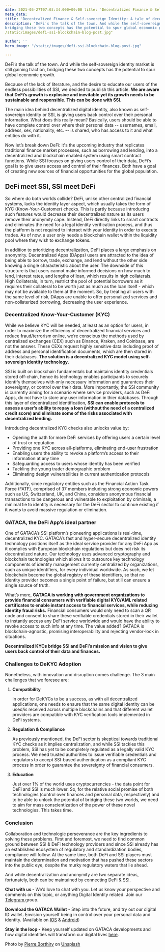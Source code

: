 ```yaml
---
date: 2021-05-27T07:03:34.000+00:00 title: 'Decentralized Finance & Self-sovereign Identity: A tale of decentralization,
meta_data:
title: 'Decentralized Finance & Self-sovereign Identity: A tale of decentralization, a new paradigm of trust'
description: 'DeFi’s the talk of the town. And while the self-sovereign identity market is still gaining traction,
bridging these two concepts has the potential to spur global economic growth', imageData: "
/static/images/defi-ssi-blockchain-blog-post.jpg"

author: ''
hero_image: "/static/images/defi-ssi-blockchain-blog-post.jpg"

---
```

DeFi’s the talk of the town. And while the self-sovereign identity market is still gaining traction, bridging these two
concepts has the potential to spur global economic growth.

Because of the lack of literature, and the desire to educate our users of the endless possibilities of SSI, we decided
to publish this article. **We are aware that DeFi’s growth is explosive and inevitable yet its growth needs to be
sustainable and responsible. This can be done with SSI.**

The main idea behind decentralized digital identity, also known as self-sovereign identity or SSI, is giving users back
control over their personal information. What does this really mean? Basically, users should be able to have complete
control over where their personal data -- usernames, email, address, sex, nationality, etc. -- is shared, who has access
to it and what entities do with it.

Now let’s break down DeFi: it's the upcoming industry that replicates traditional finance market processes, such as
borrowing and lending, into a decentralized and blockchain enabled system using smart contract functions. While SSI
focuses on giving users control of their data, DeFi’s goal is to give users access and control of their finances. Both
have a goal of creating new sources of financial opportunities for the global population.

## DeFi meet SSI, SSI meet DeFi

So where do both worlds collide? DeFi, unlike other centralized financial systems, lacks the identity layer aspect,
which usually takes the form of KYC (Know-Your-Customer) checks. This is partly because introducing such features would
decrease their decentralized nature as its users remove their anonymity cape. Instead, DeFi directly links to smart
contracts and eliminates the need for a legal identity verification process, and thus the platform is not required to
interact with your identity in order to execute trades. As of now, a user only needs a blockchain wallet within the
liquidity pool where they wish to exchange tokens.

In addition to prioritizing decentralization, DeFi places a large emphasis on anonymity. Decentralized Apps (DApps)
users are attracted to the idea of being able to borrow, trade, exchange, and lend without the other side knowing a
single characteristic about the user. The downside of this structure is that users cannot make informed decisions on how
much to lend, interest rates, and lengths of loan, which results in high collaterals. High Collaterals, in turn,
restrict the pool of potential borrowers as it requires their collateral to be worth just as much as the loan itself -
which may not be available to them at the moment. So, by treating all users with the same level of risk, DApps are
unable to offer personalized services and non-collaterized borrowing, decreasing the user experience.

### Decentralized Know-Your-Customer (KYC)

While we believe KYC will be needed, at least as an option for users, in order to maximize the efficiency of
decentralized financial services and reduce fraud/terrorism online, we’re conscious the methods used by centralized
exchanges (CEX) such as Binance, Kraken, and Coinbase, are not the answer. These CEXs request highly sensitive data
including proof of address and personal identification documents, which are then stored in their databases.  **The
solution is a decentralized KYC model using self-sovereign identity technology.**

SSI is built on blockchain fundamentals but maintains identity credentials stored off-chain, hence its technology
enables participants to securely identify themselves with only necessary information and guarantees their sovereignty,
or control over their data. More importantly, the SSI community is currently aiming for a scenario where service
providers, such as DeFi Apps, do not have to store any user information in thier databases. Through this layer of
decentralized identification, **SSI can enable protocols to assess a user’s ability to repay a loan (without the need of
a centralized credit score) and eliminate some of the risks associated with decentralized lending.**

Introducing decentralized KYC checks also unlocks value by:

* Opening the path for more DeFi services by offering users a certain level of trust or reputation
* Providing one KYC across all-platforms, eliminating end-user frustration
* Enabling users the ability to revoke a platform’s access to their information at any time
* Safeguarding access to users whose identity has been verified
* Tackling the young trader demographic problem
* Eliminating design vulnerabilities in current authentication protocols

Additionally, since regulatory entities such as the Financial Action Task Force (FATF), comprised of 37 members
including strong economic powers such as US, Switzerland, UK, and China, considers anonymous financial transactions to
be dangerous and vulnerable to exploitation by criminals, a minimal tie to identity is necessary for the DeFi sector to
continue existing if it wants to avoid massive regulation or elimination.

### GATACA, the DeFi App’s ideal partner

One of GATACA’s SSI platform’s pioneering applications is real-time, decentralized KYC. GATACA’s fast and hyper-secure
decentralized identity technology positions itself as the ideal service provider for any DeFi App as it complies with
European blockchain regulations but does not risk its decentralized nature. Our technology uses advanced cryptography
and blockchain technologies which allows it to outsource key technology components of identity management currently
centralized by organizations, such as unique identifiers, for every individual worldwide. As such, we let blockchain
become the global registry of these identifiers, so that no identity provider becomes a single point of failure, but
still can ensure a single source of truth.

What’s more, **GATACA is working with government organizations to provide financial consumers with verifiable digital
KYC/AML related certificates to enable instant access to financial services, while reducing identity fraud risks.**
Financial consumers would only need to scan a QR code and consent to share these verifiable credentials stored in their
wallet to instantly access any DeFi service worldwide and would have the ability to revoke access to such info at any
time. The value added? GATACA is blockchain-agnostic, promising interoperability and rejecting vendor-lock in
situations.

**Decentralized KYCs bridge SSI and DeFi’s mission and vision to give users back control of their data and finances.**

### Challenges to DeKYC Adoption

Nonetheless, with innovation and disruption comes challenge. The 3 main challenges that we foresee are:

1. **Compatibility**

   In order for DeKYCs to be a success, as with all decentralized applications, one needs to ensure that the same
   digital identity can be used/is received across multiple blockchains and that different wallet providers are
   compatible with KYC verification tools implemented in DeFi systems.
2. **Regulation & Compliance**

   As previously mentioned, the DeFi sector is skeptical towards traditional KYC checks as it implies centralization,
   and while SSI tackles this problem, SSI has yet to be completely regulated as a legally valid KYC process. We need
   trusted authorities to issue verifiable credentials and regulators to accept SSI-based authentication as a compliant
   KYC process in order to guarantee the sovereignty of financial consumers.
3. **Education**

   Just over 1% of the world uses cryptocurrencies - the data point for DeFi and SSI is much lower. So, for the relative
   social promise of both technologies (control over finances and personal data, respectively) and to be able to unlock
   the potential of bridging these two worlds, we need to aim for mass conscientization of the power of these novel
   technologies. This takes time.

### Conclusion

Collaboration and technologic perseverance are the key ingredients to solving these problems. First and foremost, we
need to find common ground between SSI & DeFi technology providers and since SSI already has an established ecosystem of
regulatory and standardization bodies, compliance will follow. At the same time, both DeFi and SSI players must maintain
the determination and motivation that has pushed these sectors into the public eye, despite the murky regulatory waters
that lie ahead.

And while decentralization and anonymity are two separate ideas, fortunately, both can be maintained by connecting DeFi
& SSI.

**Chat with us -** We’d love to chat with you. Let us know your perspective and comments on this topic, or anything
Digital Identity related. Join our [Telegram ](https://t.me/digitalidentityinsights)group.

**Download the GATACA Wallet** - Step into the future, and try out our digital ID wallet. Envision yourself being in
control over your personal data and identity. (Available on [IOS](https://apps.apple.com/us/app/gataca/id1498607616)
& [Android](https://play.google.com/store/apps/details?id=com.gataca.identity))

**Stay in the loop -** Keep yourself updated on GATACA developments and how digital identities will transform our
digital lives [here]().

Photo by [Pierre Borthiry](https://unsplash.com/@peiobty) on [Unsplash](https://unsplash.com/)
